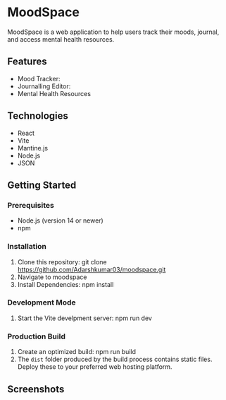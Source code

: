 # MoodSpace

MoodSpace is a web application to help users track their moods, journal, and access mental health resources.

## Features

 - Mood Tracker: 
 - Journalling Editor:
 - Mental Health Resources

## Technologies

 - React
 - Vite
 - Mantine.js
 - Node.js
 - JSON

## Getting Started

### Prerequisites

 - Node.js (version 14 or newer)
 - npm

### Installation

 1. Clone this repository: git clone https://github.com/Adarshkumar03/moodspace.git
 2. Navigate to moodspace
 3. Install Dependencies: npm install

### Development Mode

 1. Start the Vite develpment server: npm run dev

### Production Build

 1. Create an optimized build: npm run build
 2.  The  `dist`  folder produced by the build process contains static files. Deploy these to your preferred web hosting platform.

## Screenshots
